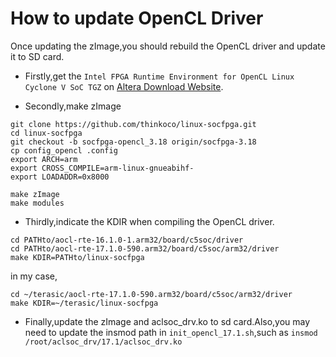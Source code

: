# How to update OpenCL Driver
Once updating the zImage,you should rebuild the OpenCL driver and update it to SD card.

- Firstly,get the `Intel FPGA Runtime Environment for OpenCL Linux Cyclone V SoC TGZ` on [Altera Download Website](https://fpgasoftware.intel.com).

- Secondly,make zImage

```
git clone https://github.com/thinkoco/linux-socfpga.git
cd linux-socfpga
git checkout -b socfpga-opencl_3.18 origin/socfpga-3.18
cp config_opencl .config
export ARCH=arm
export CROSS_COMPILE=arm-linux-gnueabihf-
export LOADADDR=0x8000

make zImage
make modules
```

- Thirdly,indicate the KDIR when compiling the OpenCL driver.

```
cd PATHto/aocl-rte-16.1.0-1.arm32/board/c5soc/driver
cd PATHto/aocl-rte-17.1.0-590.arm32/board/c5soc/arm32/driver
make KDIR=PATHto/linux-socfpga
```
in my case,
```
cd ~/terasic/aocl-rte-17.1.0-590.arm32/board/c5soc/arm32/driver
make KDIR=~/terasic/linux-socfpga
```

- Finally,update the zImage and aclsoc\_drv.ko to sd card.Also,you may need to update the insmod path in `init_opencl_17.1.sh`,such as `insmod /root/aclsoc_drv/17.1/aclsoc_drv.ko`

